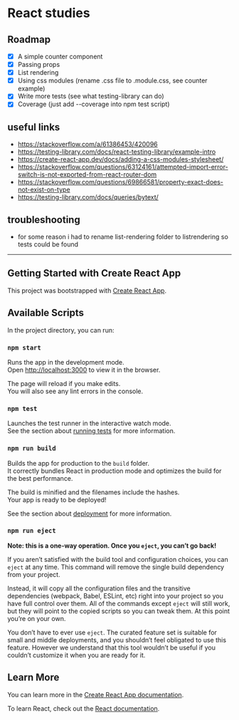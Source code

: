 # React studies

## Roadmap

- [X] A simple counter component
- [X] Passing props
- [X] List rendering
- [X] Using css modules (rename .css file to .module.css, see counter example)
- [X] Write more tests (see what testing-library can do)
- [X] Coverage (just add --coverage into npm test script)

## useful links

- <https://stackoverflow.com/a/61386453/420096>
- <https://testing-library.com/docs/react-testing-library/example-intro>
- <https://create-react-app.dev/docs/adding-a-css-modules-stylesheet/>
- <https://stackoverflow.com/questions/63124161/attempted-import-error-switch-is-not-exported-from-react-router-dom>
- <https://stackoverflow.com/questions/69866581/property-exact-does-not-exist-on-type>
- <https://testing-library.com/docs/queries/bytext/>

## troubleshooting

- for some reason i had to rename list-rendering folder to listrendering so
  tests could be found

---

## Getting Started with Create React App

This project was bootstrapped with [Create React App](https://github.com/facebook/create-react-app).

## Available Scripts

In the project directory, you can run:

### `npm start`

Runs the app in the development mode.\
Open [http://localhost:3000](http://localhost:3000) to view it in the browser.

The page will reload if you make edits.\
You will also see any lint errors in the console.

### `npm test`

Launches the test runner in the interactive watch mode.\
See the section about [running tests](https://facebook.github.io/create-react-app/docs/running-tests) for more information.

### `npm run build`

Builds the app for production to the `build` folder.\
It correctly bundles React in production mode and optimizes the build for the best performance.

The build is minified and the filenames include the hashes.\
Your app is ready to be deployed!

See the section about [deployment](https://facebook.github.io/create-react-app/docs/deployment) for more information.

### `npm run eject`

**Note: this is a one-way operation. Once you `eject`, you can’t go back!**

If you aren’t satisfied with the build tool and configuration choices, you can `eject` at any time. This command will remove the single build dependency from your project.

Instead, it will copy all the configuration files and the transitive dependencies (webpack, Babel, ESLint, etc) right into your project so you have full control over them. All of the commands except `eject` will still work, but they will point to the copied scripts so you can tweak them. At this point you’re on your own.

You don’t have to ever use `eject`. The curated feature set is suitable for small and middle deployments, and you shouldn’t feel obligated to use this feature. However we understand that this tool wouldn’t be useful if you couldn’t customize it when you are ready for it.

## Learn More

You can learn more in the [Create React App documentation](https://facebook.github.io/create-react-app/docs/getting-started).

To learn React, check out the [React documentation](https://reactjs.org/).
